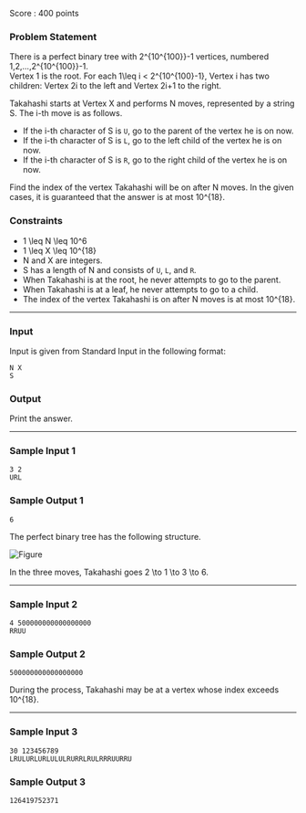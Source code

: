 Score : 400 points

### Problem Statement

There is a perfect binary tree with 2^{10^{100}}-1 vertices, numbered 1,2,...,2^{10^{100}}-1.  
Vertex 1 is the root. For each 1\leq i < 2^{10^{100}-1}, Vertex i has two children: Vertex 2i to the left and Vertex 2i+1 to the right.

Takahashi starts at Vertex X and performs N moves, represented by a string S. The i-th move is as follows.

* If the i-th character of S is `U`, go to the parent of the vertex he is on now.
* If the i-th character of S is `L`, go to the left child of the vertex he is on now.
* If the i-th character of S is `R`, go to the right child of the vertex he is on now.

Find the index of the vertex Takahashi will be on after N moves. In the given cases, it is guaranteed that the answer is at most 10^{18}.

### Constraints

* 1 \leq N \leq 10^6
* 1 \leq X \leq 10^{18}
* N and X are integers.
* S has a length of N and consists of `U`, `L`, and `R`.
* When Takahashi is at the root, he never attempts to go to the parent.
* When Takahashi is at a leaf, he never attempts to go to a child.
* The index of the vertex Takahashi is on after N moves is at most 10^{18}.

---

### Input

Input is given from Standard Input in the following format:

```
N X
S
```

### Output

Print the answer.

---

### Sample Input 1

```
3 2
URL
```

### Sample Output 1

```
6
```

The perfect binary tree has the following structure.

![Figure](https://img.atcoder.jp/ghi/9e199e154f481af436c8eaec9c487e2c.png)

In the three moves, Takahashi goes 2 \to 1 \to 3 \to 6.

---

### Sample Input 2

```
4 500000000000000000
RRUU
```

### Sample Output 2

```
500000000000000000
```

During the process, Takahashi may be at a vertex whose index exceeds 10^{18}.

---

### Sample Input 3

```
30 123456789
LRULURLURLULULRURRLRULRRRUURRU
```

### Sample Output 3

```
126419752371
```